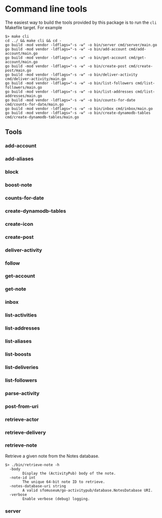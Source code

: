 # Command line tools

The easiest way to build the tools provided by this package is to run the `cli` Makefile target. For example

```
$> make cli
cd ../ && make cli && cd -
go build -mod vendor -ldflags="-s -w" -o bin/server cmd/server/main.go
go build -mod vendor -ldflags="-s -w" -o bin/add-account cmd/add-account/main.go
go build -mod vendor -ldflags="-s -w" -o bin/get-account cmd/get-account/main.go
go build -mod vendor -ldflags="-s -w" -o bin/create-post cmd/create-post/main.go
go build -mod vendor -ldflags="-s -w" -o bin/deliver-activity cmd/deliver-activity/main.go
go build -mod vendor -ldflags="-s -w" -o bin/list-followers cmd/list-followers/main.go
go build -mod vendor -ldflags="-s -w" -o bin/list-addresses cmd/list-addresses/main.go
go build -mod vendor -ldflags="-s -w" -o bin/counts-for-date cmd/counts-for-date/main.go
go build -mod vendor -ldflags="-s -w" -o bin/inbox cmd/inbox/main.go
go build -mod vendor -ldflags="-s -w" -o bin/create-dynamodb-tables cmd/create-dynamodb-tables/main.go
```

## Tools

### add-account

### add-aliases

### block

### boost-note

### counts-for-date

### create-dynamodb-tables

### create-icon

### create-post

### deliver-activity

### follow

### get-account

### get-note

### inbox

### list-activities

### list-addresses

### list-aliases

### list-boosts

### list-deliveries

### list-followers

### parse-activity

### post-from-uri

### retrieve-actor

### retrieve-delivery

### retrieve-note

Retrieve a given note from the Notes database.

```
$> ./bin/retrieve-note -h
  -body
    	Display the (ActivityPub) body of the note.
  -note-id int
    	The unique 64-bit note ID to retrieve.
  -notes-database-uri string
    	A valid sfomuseum/go-activitypub/database.NotesDatabase URI.
  -verbose
    	Enable verbose (debug) logging.
```

### server